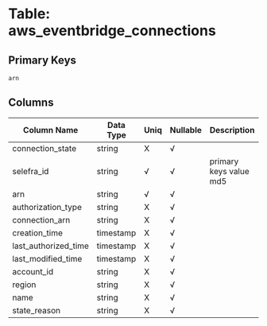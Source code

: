 # Table: aws_eventbridge_connections

## Primary Keys 

```
arn
```


## Columns 

|  Column Name   |  Data Type  | Uniq | Nullable | Description | 
|  ----  | ----  | ----  | ----  | ---- | 
| connection_state | string | X | √ |  | 
| selefra_id | string | √ | √ | primary keys value md5 | 
| arn | string | √ | √ |  | 
| authorization_type | string | X | √ |  | 
| connection_arn | string | X | √ |  | 
| creation_time | timestamp | X | √ |  | 
| last_authorized_time | timestamp | X | √ |  | 
| last_modified_time | timestamp | X | √ |  | 
| account_id | string | X | √ |  | 
| region | string | X | √ |  | 
| name | string | X | √ |  | 
| state_reason | string | X | √ |  | 


